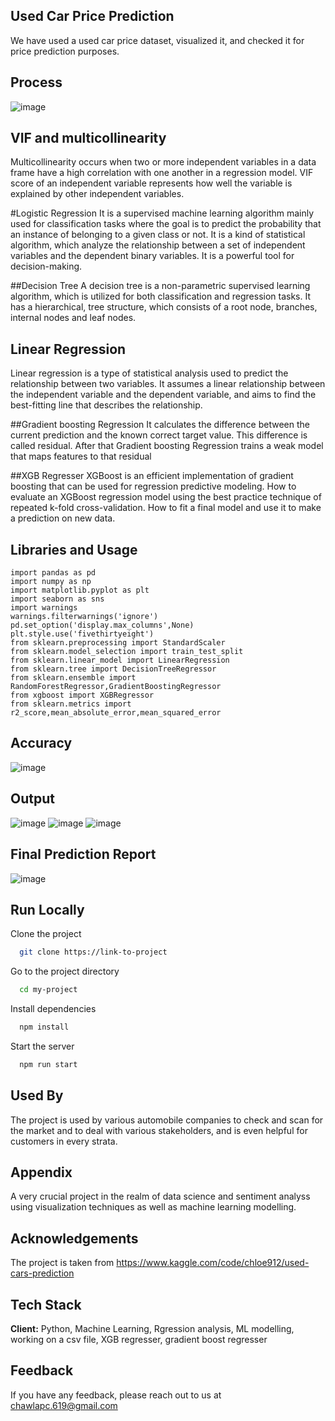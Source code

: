 
## Used Car Price Prediction
We have used a used car price dataset, visualized it, and checked it for price prediction purposes.

## Process
![image](https://github.com/Prayag-Chawla/Used-Car-Price-Prediction/assets/92213377/16e9e334-f431-4313-bad8-854c0ee6bc98)


## VIF and multicollinearity
Multicollinearity occurs when two or more independent variables in a data frame have a high correlation with one another in a regression model.
VIF score of an independent variable represents how well the variable is explained by other independent variables.


#Logistic Regression
It is a supervised machine learning algorithm mainly used for classification tasks where the goal is to predict the probability that an instance of belonging to a given class or not. It is a kind of statistical algorithm, which analyze the relationship between a set of independent variables and the dependent binary variables. It is a powerful tool for decision-making.

##Decision Tree
A decision tree is a non-parametric supervised learning algorithm, which is utilized for both classification and regression tasks. It has a hierarchical, tree structure, which consists of a root node, branches, internal nodes and leaf nodes.

## Linear Regression
Linear regression is a type of statistical analysis used to predict the relationship between two variables. It assumes a linear relationship between the independent variable and the dependent variable, and aims to find the best-fitting line that describes the relationship.

##Gradient boosting Regression
It calculates the difference between the current prediction and the known correct target value. This difference is called residual. After that Gradient boosting Regression trains a weak model that maps features to that residual

##XGB Regresser
XGBoost is an efficient implementation of gradient boosting that can be used for regression predictive modeling. How to evaluate an XGBoost regression model using the best practice technique of repeated k-fold cross-validation. How to fit a final model and use it to make a prediction on new data.



## Libraries and Usage

```
import pandas as pd
import numpy as np
import matplotlib.pyplot as plt
import seaborn as sns
import warnings 
warnings.filterwarnings('ignore')
pd.set_option('display.max_columns',None)
plt.style.use('fivethirtyeight')
from sklearn.preprocessing import StandardScaler
from sklearn.model_selection import train_test_split
from sklearn.linear_model import LinearRegression
from sklearn.tree import DecisionTreeRegressor
from sklearn.ensemble import RandomForestRegressor,GradientBoostingRegressor
from xgboost import XGBRegressor
from sklearn.metrics import r2_score,mean_absolute_error,mean_squared_error

```






## Accuracy

![image](https://github.com/Prayag-Chawla/Used-Car-Price-Prediction/assets/92213377/aeade409-6587-464f-a876-30d30b6adb51)


## Output

![image](https://github.com/Prayag-Chawla/Used-Car-Price-Prediction/assets/92213377/dbc6fb0a-fb6c-49d1-9506-6c0f9faefba9)
![image](https://github.com/Prayag-Chawla/Used-Car-Price-Prediction/assets/92213377/1fcac491-577d-411f-8d83-286786b689b8)
![image](https://github.com/Prayag-Chawla/Used-Car-Price-Prediction/assets/92213377/85cd33a7-8e49-47c2-99bb-951708ce7f33)

## Final Prediction Report
![image](https://github.com/Prayag-Chawla/Used-Car-Price-Prediction/assets/92213377/dfbd1c9f-a1bb-41e6-8168-ea3052212ba3)



## Run Locally

Clone the project

```bash
  git clone https://link-to-project
```

Go to the project directory

```bash
  cd my-project
```

Install dependencies

```bash
  npm install
```

Start the server

```bash
  npm run start
```


## Used By
The project is used by various automobile companies to check and scan for the market and to deal with various stakeholders, and is even helpful for customers in every strata.
## Appendix

A very crucial project in the realm of data science and sentiment analyss using visualization techniques as well as machine learning modelling.

## Acknowledgements

The project is taken from
https://www.kaggle.com/code/chloe912/used-cars-prediction
## Tech Stack

**Client:** Python, Machine Learning, Rgression analysis, ML modelling, working on a csv file, XGB regresser, gradient boost regresser


## Feedback

If you have any feedback, please reach out to us at chawlapc.619@gmail.com

